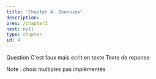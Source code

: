 ```yaml
---
title: 'Chapter 4: Overview'
description:
prev: /chapter3
next: null
type: chapter
id: 4
---
```


<exercise id="1" title="Presentation des diapo" type="slides">

<slides source="chapter1_01_introduction">
</slides>

</exercise>

<exercise id="2" title="Presentation des quiz">

Question
<choice id=5>
<opt text="Reponse A ">
C'est faux mais ecrit en texte
</opt>
<opt text="Reponse B" correct="true">
Texte de reponse
</opt>
<opt text="Reponse C">
</opt>
<opt text="Reponse D">
</opt>
<opt text="Reponse E">
</opt>
<opt text="Reponse F">
</opt>
</choice>

Note : choix multiples pas implémentés

</exercise>
